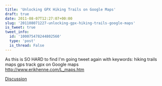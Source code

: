 ```yaml
---
title: 'Unlocking GPX Hiking Trails on Google Maps'
draft: true
date: 2011-08-07T12:27:07+00:00
slug: '201108071227-unlocking-gpx-hiking-trails-google-maps'
is_tweet: true
tweet_info:
  id: '100075478244802560'
  type: 'post'
  is_thread: False
---
```




As this is SO HARD to find I'm going tweet again with keywords: hiking trails maps gps track gpx on Google maps <http://www.erikhenne.com/L_maps.htm>

[Discussion](https://x.com/sytelus/status/100075478244802560)
